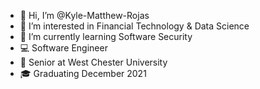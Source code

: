 - 👋 Hi, I’m @Kyle-Matthew-Rojas
- 👀 I’m interested in Financial Technology & Data Science
- 🌱 I’m currently learning Software Security
- 💻 Software Engineer
- 🐏 Senior at West Chester University 
- 🎓 Graduating December 2021

<!---
Kyle-Matthew-Rojas/Kyle-Matthew-Rojas is a ✨ special ✨ repository because its `README.md` (this file) appears on your GitHub profile.
You can click the Preview link to take a look at your changes.
--->
